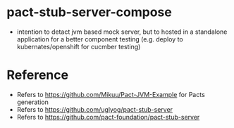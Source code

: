 # pact-stub-server-compose
- intention to detact jvm based mock server, but to hosted in a standalone application for a better component testing (e.g. deploy to kubernates/openshift for cucmber testing)

# Reference
- Refers to https://github.com/Mikuu/Pact-JVM-Example for Pacts generation
- Refers to https://github.com/uglyog/pact-stub-server
- Refers to https://github.com/pact-foundation/pact-stub-server

